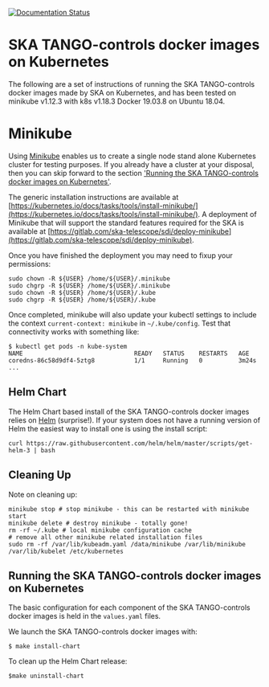 

[![Documentation Status](https://readthedocs.org/projects/ska-tango-imagesges/badge/?version=latest)](https://developer.skatelescope.org/projecska-tango-imagesimages/en/latest/?badge=latest)


SKA TANGO-controls docker images on Kubernetes
==============================================

The following are a set of instructions of running the SKA TANGO-controls docker images made by SKA on Kubernetes, and has been tested on minikube v1.12.3 with k8s v1.18.3 Docker 19.03.8 on Ubuntu 18.04.

Minikube
========

Using [Minikube](https://kubernetes.io/docs/getting-started-guides/minikube/) enables us to create a single node stand alone Kubernetes cluster for testing purposes.  If you already have a cluster at your disposal, then you can skip forward to the section ['Running the SKA TANGO-controls docker images on Kubernetes'](https://developer.skatelescope.org/projects/ska-tango-images/en/latest/README.html#running-the-ska-tango-controls-docker-images-on-kubernetes).

The generic installation instructions are available at [https://kubernetes.io/docs/tasks/tools/install-minikube/](https://kubernetes.io/docs/tasks/tools/install-minikube/). A deployment of Minikube that will support the standard features required for the SKA is available at [https://gitlab.com/ska-telescope/sdi/deploy-minikube](https://gitlab.com/ska-telescope/sdi/deploy-minikube).

Once you have finished the deployment you may need to fixup your permissions:
```
sudo chown -R ${USER} /home/${USER}/.minikube
sudo chgrp -R ${USER} /home/${USER}/.minikube
sudo chown -R ${USER} /home/${USER}/.kube
sudo chgrp -R ${USER} /home/${USER}/.kube
```

Once completed, minikube will also update your kubectl settings to include the context `current-context: minikube` in `~/.kube/config`.  Test that connectivity works with something like:
```
$ kubectl get pods -n kube-system
NAME                               READY   STATUS    RESTARTS   AGE
coredns-86c58d9df4-5ztg8           1/1     Running   0          3m24s
...
```

Helm Chart
----------

The Helm Chart based install of the SKA TANGO-controls docker images relies on [Helm](https://docs.helm.sh/using_helm/#installing-helm) (surprise!).  If your system does not have a running version of Helm the easiest way to install one is using the install script:
```
curl https://raw.githubusercontent.com/helm/helm/master/scripts/get-helm-3 | bash
```

Cleaning Up
-----------

Note on cleaning up:
```
minikube stop # stop minikube - this can be restarted with minikube start
minikube delete # destroy minikube - totally gone!
rm -rf ~/.kube # local minikube configuration cache
# remove all other minikube related installation files
sudo rm -rf /var/lib/kubeadm.yaml /data/minikube /var/lib/minikube /var/lib/kubelet /etc/kubernetes
```

Running the SKA TANGO-controls docker images on Kubernetes
----------------------------------------------------------
The basic configuration for each component of the SKA TANGO-controls docker images is held in the `values.yaml` files.

We launch the SKA TANGO-controls docker images with:
```
$ make install-chart
```

To clean up the Helm Chart release:
```
$make uninstall-chart
```